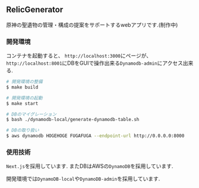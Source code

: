 ## RelicGenerator

原神の聖遺物の管理・構成の提案をサポートするwebアプリです.(制作中)


### 開発環境

コンテナを起動すると、 `http://localhost:3000`にページが、`http://localhost:8001`にDBをGUIで操作出来る`Dynamodb-admin`にアクセス出来る.

```bash
# 開発環境の整備
$ make build

# 開発環境の起動
$ make start

# DBのマイグレーション
$ bash ./dynamodb-local/generate-dynamodb-table.sh

# DBの取り扱い
$ aws dynamodb HOGEHOGE FUGAFUGA --endpoint-url http://0.0.0.0:8000
```

### 使用技術

`Next.js`を採用しています. またDBはAWSの`DynamoDB`を採用しています. 

開発環境では`DynamoDB-local`や`DynamoDB-admin`を採用しています.